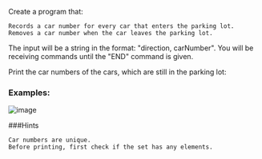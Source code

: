 Create a program that:

	Records a car number for every car that enters the parking lot.
	Removes a car number when the car leaves the parking lot.
  
The input will be a string in the format: "direction, carNumber". You will be receiving commands until the "END" command is given.

Print the car numbers of the cars, which are still in the parking lot:

### Examples:

![image](https://user-images.githubusercontent.com/45227327/218808619-e6c9818f-c9f1-4c03-8d84-770022b77f4f.png)

###Hints

	Car numbers are unique.
	Before printing, first check if the set has any elements.

